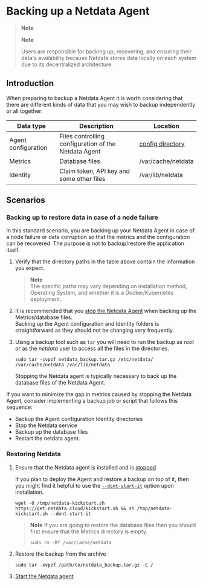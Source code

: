 # Backing up a Netdata Agent

> **Note**
>
> **Note**
> 
> Users are responsible for backing up, recovering, and ensuring their data's availability because Netdata stores data locally on each system due to its decentralized architecture.

## Introduction

When preparing to backup a Netdata Agent it is worth considering that there are different kinds of data that you may wish to backup independently or all together:

| Data type           | Description                                          | Location                                                                                                                |
|---------------------|------------------------------------------------------|-------------------------------------------------------------------------------------------------------------------------|
| Agent configuration | Files controlling configuration of the Netdata Agent | [config directory](/docs/netdata-agent/configuration/README.md) |
| Metrics             | Database files                                       | /var/cache/netdata                                                                                                      |
| Identity            | Claim token, API key and some other files            | /var/lib/netdata                                                                                                        |


## Scenarios

### Backing up to restore data in case of a node failure

In this standard scenario, you are backing up your Netdata Agent in case of a node failure or data corruption so that the metrics and the configuration can be recovered. The purpose is not to backup/restore the application itself.

1. Verify that the directory paths in the table above contain the information you expect.  

   > **Note**  
   > The specific paths may vary depending on installation method, Operating System, and whether it is a Docker/Kubernetes deployment.

2. It is recommended that you [stop the Netdata Agent](/docs/netdata-agent/start-stop-restart.md) when backing up the Metrics/database files.  
   Backing up the Agent configuration and Identity folders is straightforward as they should not be changing very frequently.

3. Using a backup tool such as `tar` you will need to run the backup as _root_ or as the _netdata_ user to access all the files in the directories.
   
   ```
   sudo tar -cvpzf netdata_backup.tar.gz /etc/netdata/ /var/cache/netdata /var/lib/netdata
   ```
   
   Stopping the Netdata agent is typically necessary to back up the database files of the Netdata Agent.

If you want to minimize the gap in metrics caused by stopping the Netdata Agent, consider implementing a backup job or script that follows this sequence:
  
- Backup the Agent configuration Identity directories
- Stop the Netdata service
- Backup up the database files
- Restart the netdata agent.

### Restoring Netdata

1. Ensure that the Netdata agent is installed and is [stopped](/packaging/installer/README.md#maintaining-a-netdata-agent-installation)

   If you plan to deploy the Agent and restore a backup on top of it, then you might find it helpful to use the [`--dont-start-it`](/packaging/installer/methods/kickstart.md#other-options) option upon installation.

   ```
   wget -O /tmp/netdata-kickstart.sh https://get.netdata.cloud/kickstart.sh && sh /tmp/netdata-kickstart.sh --dont-start-it
   ```
  
    > **Note**
    > If you are going to restore the database files then you should first ensure that the Metrics directory is empty.
    > 
    > ```
    > sudo rm -Rf /var/cache/netdata
    > ```

2. Restore the backup from the archive

    ```
    sudo tar -xvpzf /path/to/netdata_backup.tar.gz -C /
    ```

3. [Start the Netdata agent](/packaging/installer/README.md#maintaining-a-netdata-agent-installation)
